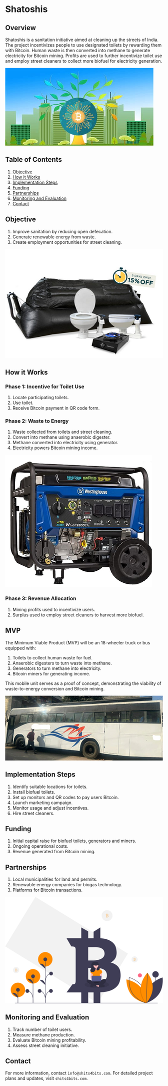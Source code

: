 # Shatoshis

## Overview

Shatoshis is a sanitation initiative aimed at cleaning up the streets of India.
The project incentivizes people to use designated toilets by rewarding them with Bitcoin.
Human waste is then converted into methane to generate electricity for Bitcoin mining.
Profits are used to further incentivize toilet use and employ street cleaners to collect more biofuel
for electricity generation.

![Green](assets/bitcoin.jpg)

## Table of Contents

1. [Objective](#objective)
2. [How it Works](#how-it-works)
3. [Implementation Steps](#implementation-steps)
4. [Funding](#funding)
5. [Partnerships](#partnerships)
6. [Monitoring and Evaluation](#monitoring-and-evaluation)
7. [Contact](#contact)

## Objective

1. Improve sanitation by reducing open defecation.
2. Generate renewable energy from waste.
3. Create employment opportunities for street cleaning.

![Biotoilet](assets/toilet.png)

## How it Works

### Phase 1: Incentive for Toilet Use

1. Locate participating toilets.
2. Use toilet.
3. Receive Bitcoin payment in QR code form.

### Phase 2: Waste to Energy

1. Waste collected from toilets and street cleaning.
2. Convert into methane using anaerobic digester.
3. Methane converted into electricity using generator.
4. Electricity powers Bitcoin mining income.

![Generator](assets/gen.png)

### Phase 3: Revenue Allocation

1. Mining profits used to incentivize users.
2. Surplus used to employ street cleaners to harvest more biofuel.

## MVP

The Minimum Viable Product (MVP) will be an 18-wheeler truck or bus equipped with:

1. Toilets to collect human waste for fuel.
2. Anaerobic digesters to turn waste into methane.
3. Generators to turn methane into electricity.
4. Bitcoin miners for generating income.

This mobile unit serves as a proof of concept, demonstrating the viability of waste-to-energy conversion and Bitcoin mining.

![Bus](assets/bus.jpg)

## Implementation Steps

1. Identify suitable locations for toilets.
2. Install biofuel toilets.
3. Set up monitors and QR codes to pay users Bitcoin.
4. Launch marketing campaign.
5. Monitor usage and adjust incentives.
6. Hire street cleaners.

## Funding

1. Initial capital raise for biofuel toilets, generators and miners.
2. Ongoing operational costs.
3. Revenue generated from Bitcoin mining.

## Partnerships

1. Local municipalities for land and permits.
2. Renewable energy companies for biogas technology.
3. Platforms for Bitcoin transactions.

![Bitcoin](assets/bitcoin1.svg)

## Monitoring and Evaluation

1. Track number of toilet users.
2. Measure methane production.
3. Evaluate Bitcoin mining profitability.
4. Assess street cleaning initiative.

## Contact

For more information, contact `info@shits4bits.com`.
For detailed project plans and updates, visit `shits4bits.com`.
